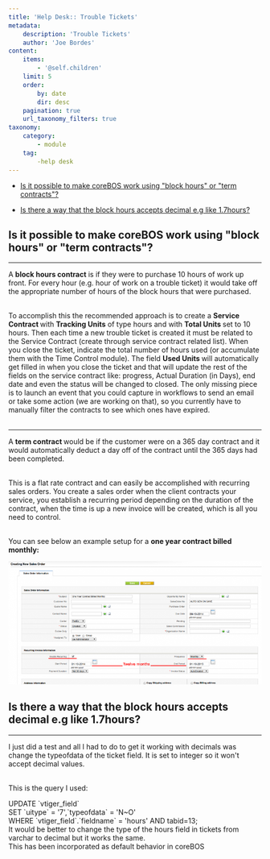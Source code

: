 ```yaml
---
title: 'Help Desk:: Trouble Tickets'
metadata:
    description: 'Trouble Tickets'
    author: 'Joe Bordes'
content:
    items:
        - '@self.children'
    limit: 5
    order:
        by: date
        dir: desc
    pagination: true
    url_taxonomy_filters: true
taxonomy:
    category:
        - module
    tag:
        -help desk
---
```


- [Is it possible to make coreBOS work using "block hours" or "term contracts"?](http://localhost/coreBOSDocumentation/user-manual/helpdesk#is-it-possible-to-make-corebos-work-using-block-hours-or-term-contracts)

- [Is there a way that the block hours accepts decimal e.g like 1.7hours?](http://localhost/coreBOSDocumentation/user-manual/helpdesk#is-there-a-way-that-the-block-hours-accepts-decimal-e-g-like-1-7hours)

<div class="notices blue">
<h2>Is it possible to make coreBOS work using "block hours" or "term contracts"?</h2>
<hr>
A <strong> block hours contract</strong> is if they were to purchase 10 hours of work up front. For every hour (e.g. hour of work on a trouble ticket) it would take off the appropriate number of hours of the block hours that were purchased.<br><br>

To accomplish this the recommended approach is to create a <strong> Service Contract </strong> with <strong>Tracking Units</strong> of type hours and with <strong>Total Units </strong> set to 10 hours. Then each time a new trouble ticket is created it must be related to the Service Contract (create through service contract related list). When you close the ticket, indicate the total number of hours used (or accumulate them with the Time Control module). The field <strong> Used Units </strong> will automatically get filled in when you close the ticket and that will update the rest of the fields on the service contract like: progress, Actual Duration (in Days), end date and even the status will be changed to closed. The only missing piece is to launch an event that you could capture in workflows to send an email or take some action (we are working on that), so you currently have to manually filter the contracts to see which ones have expired.<br><br>

<hr>

A <strong> term contract </strong> would be if the customer were on a 365 day contract and it would automatically deduct a day off of the contract until the 365 days had been completed.<br><br>

This is a flat rate contract and can easily be accomplished with recurring sales orders. You create a sales order when the client contracts your service, you establish a recurring period depending on the duration of the contract, when the time is up a new invoice will be created, which is all you need to control.<br><br>

You can see below an example setup for a <strong> one year contract billed monthly:</strong>
</div>


![](oneyearcontractbilledmonthly.jpg?width=100%)

<div class="notices blue">
<h2>Is there a way that the block hours accepts decimal e.g like 1.7hours?</h2>
<hr>
I just did a test and all I had to do to get it working with decimals was change the typeofdata of the ticket field. It is set to integer so it won't accept decimal values.<br><br>

This is the query I used:
<div class="notices blue">
UPDATE `vtiger_field`<br>
 SET `uitype` = '7',`typeofdata` = 'N~O'<br>
 WHERE `vtiger_field`.`fieldname` = 'hours' AND tabid=13;<br>
</div>
It would be better to change the type of the hours field in tickets from varchar to decimal but it works the same.

<div class="notices blue">
This has been incorporated as default behavior in coreBOS </div></div>

